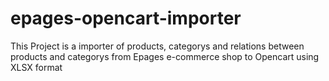 # epages-opencart-importer
This Project is a importer of products, categorys and relations between products and categorys 
from Epages e-commerce shop to Opencart using XLSX format
